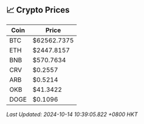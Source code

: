 ## 📈 Crypto Prices

| Coin | Price |
| ---- | ----- |
| BTC | $62562.7375 |
| ETH | $2447.8157 |
| BNB | $570.7634 |
| CRV | $0.2557 |
| ARB | $0.5214 |
| OKB | $41.3422 |
| DOGE | $0.1096 |

_Last Updated: 2024-10-14 10:39:05.822 +0800 HKT_